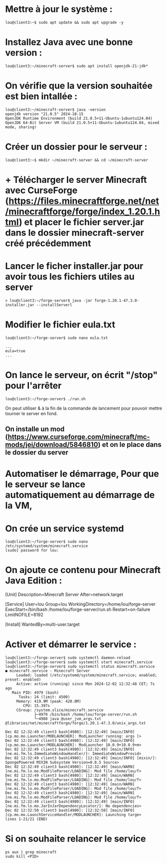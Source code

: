 # Mettre à jour le système :
 ```
lou@client3:~$ sudo apt update && sudo apt upgrade -y
 ```

# Installez Java avec une bonne version : 
 ```
lou@client3:~/minecraft-server$ sudo apt install openjdk-21-jdk*
 ```

# On vérifie que la version souhaitée est bien intallée :
 ```
 lou@client3:~/minecraft-server$ java -version
openjdk version "21.0.5" 2024-10-15
OpenJDK Runtime Environment (build 21.0.5+11-Ubuntu-1ubuntu124.04)
OpenJDK 64-Bit Server VM (build 21.0.5+11-Ubuntu-1ubuntu124.04, mixed mode, sharing)
 ```
    
    
# Créer un dossier pour le serveur :
 ```
lou@client3:~$ mkdir ~/minecraft-server && cd ~/minecraft-server
 ```
# + Télécharger le server Minecraft avec CurseForge (https://files.minecraftforge.net/net/minecraftforge/forge/index_1.20.1.html) et placer le fichier server.jar dans le dossier minecraft-server créé précédemment

# Lancer le ficher installer.jar pour avoir tous les fichiers utiles au server 
```
> lou@client3:~/forge-server$ java -jar forge-1.20.1-47.3.0-installer.jar --installServerl
```

# Modifier le fichier eula.txt 
```
lou@client3:~/forge-server$ sudo nano eula.txt

...
eula=true
...
```

# On lance le serveur, on écrit "/stop" pour l'arrêter 
 ```
 lou@client3:~/forge-server$ ./run.sh
 ```

 On peut utiliser & à la fin de la commande de lancement pour pouvoir mettre tourner le server en fond.

## On installe un mod (https://www.curseforge.com/minecraft/mc-mods/jei/download/5846810) et on le place dans le dossier du server
 


























 # Automatiser le démarrage, Pour que le serveur se lance automatiquement au démarrage de la VM,
  
# On crée un service systemd

``` 
lou@client3:~/forge-server$ sudo nano /etc/systemd/system/minecraft.service
[sudo] password for lou: 
```

# On ajoute ce contenu pour Minecraft Java Edition :

[Unit]
Description=Minecraft Server
After=network.target

[Service]
User=lou
Group=lou
WorkingDirectory=/home/lou/forge-server
ExecStart=/bin/bash /home/lou/forge-server/run.sh
Restart=on-failure
LimitNOFILE=8192

[Install]
WantedBy=multi-user.target


# Activer et démarrer le service :

```
lou@client3:~/forge-server$ sudo systemctl daemon-reload
lou@client3:~/forge-server$ sudo systemctl start minecraft.service
lou@client3:~/forge-server$ sudo systemctl status minecraft.service
● minecraft.service - Minecraft Server
     Loaded: loaded (/etc/systemd/system/minecraft.service; enabled; preset: enabled)
     Active: active (running) since Mon 2024-12-02 12:32:48 CET; 7s ago
   Main PID: 4979 (bash)
      Tasks: 24 (limit: 4500)
     Memory: 419.9M (peak: 420.0M)
        CPU: 15.397s
     CGroup: /system.slice/minecraft.service
             ├─4979 /bin/bash /home/lou/forge-server/run.sh
             └─4980 java @user_jvm_args.txt @libraries/net/minecraftforge/forge/1.20.1-47.3.0/unix_args.txt

Dec 02 12:32:49 client3 bash[4980]: [12:32:49] [main/INFO] [cp.mo.mo.Launcher/MODLAUNCHER]: ModLauncher running: args [>
Dec 02 12:32:49 client3 bash[4980]: [12:32:49] [main/INFO] [cp.mo.mo.Launcher/MODLAUNCHER]: ModLauncher 10.0.9+10.0.9+m>
Dec 02 12:32:49 client3 bash[4980]: [12:32:49] [main/INFO] [ne.mi.fm.lo.ImmediateWindowHandler/]: ImmediateWindowProvid>
Dec 02 12:32:49 client3 bash[4980]: [12:32:49] [main/INFO] [mixin/]: SpongePowered MIXIN Subsystem Version=0.8.5 Source>
Dec 02 12:32:49 client3 bash[4980]: [12:32:49] [main/WARN] [ne.mi.fm.lo.mo.ModFileParser/LOADING]: Mod file /home/lou/f>
Dec 02 12:32:49 client3 bash[4980]: [12:32:49] [main/WARN] [ne.mi.fm.lo.mo.ModFileParser/LOADING]: Mod file /home/lou/f>
Dec 02 12:32:49 client3 bash[4980]: [12:32:49] [main/WARN] [ne.mi.fm.lo.mo.ModFileParser/LOADING]: Mod file /home/lou/f>
Dec 02 12:32:49 client3 bash[4980]: [12:32:49] [main/WARN] [ne.mi.fm.lo.mo.ModFileParser/LOADING]: Mod file /home/lou/f>
Dec 02 12:32:49 client3 bash[4980]: [12:32:49] [main/INFO] [ne.mi.fm.lo.mo.JarInJarDependencyLocator/]: No dependencies>
Dec 02 12:32:50 client3 bash[4980]: [12:32:50] [main/INFO] [cp.mo.mo.LaunchServiceHandler/MODLAUNCHER]: Launching targe>
lines 1-21/21 (END)

```

# Si on souhaite relancer le service 
```
ps aux | grep minecraft
sudo kill <PID>
```



